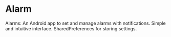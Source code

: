 # Alarm
Alarms: An Android app to set and manage alarms with notifications. Simple and intuitive interface. SharedPreferences for storing settings.
